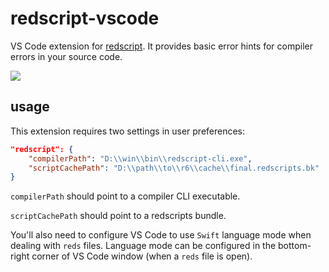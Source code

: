 # redscript-vscode
VS Code extension for [redscript](https://github.com/jac3km4/redscript). It provides basic error hints for compiler errors in your source code.

<img src="https://i.imgur.com/3mR6BjS.png"/>

## usage
This extension requires two settings in user preferences:
```json
"redscript": {
    "compilerPath": "D:\\win\\bin\\redscript-cli.exe",
    "scriptCachePath": "D:\\path\\to\\r6\\cache\\final.redscripts.bk"
}
```
`compilerPath` should point to a compiler CLI executable.

`scriptCachePath` should point to a redscripts bundle.

You'll also need to configure VS Code to use `Swift` language mode when dealing with `reds` files. Language mode can be configured in the bottom-right corner of VS Code window (when a `reds` file is open).
